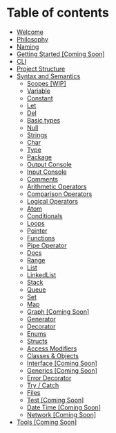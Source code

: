 # Table of contents

* [Welcome](README.md)
* [Philosophy](philosophy.md)
* [Naming](naming.md)
* [Getting Started \[Coming Soon\]](getting-started.md)
* [CLI](cli.md)
* [Project Structure](project-structure.md)
* [Syntax and Semantics](welcome/README.md)
  * [Scopes \[WIP\]](welcome/scopes-wip.md)
  * [Variable](welcome/variable-and-constant.md)
  * [Constant](welcome/constant.md)
  * [Let](welcome/let.md)
  * [Del](welcome/del.md)
  * [Basic types](welcome/basic-types.md)
  * [Null](welcome/null.md)
  * [Strings](welcome/strings.md)
  * [Char](welcome/char.md)
  * [Type](welcome/type.md)
  * [Package](welcome/package.md)
  * [Output Console](welcome/untitled.md)
  * [Input Console](welcome/input-console.md)
  * [Comments](welcome/comments.md)
  * [Arithmetic Operators](welcome/arithmetic-operators.md)
  * [Comparison Operators](welcome/comparison-operators.md)
  * [Logical Operators](welcome/logical-operators.md)
  * [Atom](welcome/symbol.md)
  * [Conditionals](welcome/conditionals.md)
  * [Loops](welcome/loops.md)
  * [Pointer](welcome/pointer.md)
  * [Functions](welcome/methods.md)
  * [Pipe Operator](welcome/pipe-operator.md)
  * [Docs](welcome/docs.md)
  * [Range](welcome/range.md)
  * [List](welcome/arrays.md)
  * [LinkedList](welcome/likedlist.md)
  * [Stack](welcome/stack.md)
  * [Queue](welcome/queue.md)
  * [Set](welcome/set.md)
  * [Map](welcome/dictionary.md)
  * [Graph \[Coming Soon\]](welcome/graph.md)
  * [Generator](welcome/generator.md)
  * [Decorator](welcome/decorator.md)
  * [Enums](welcome/enums.md)
  * [Structs](welcome/structs.md)
  * [Access Modifiers](welcome/access-modifiers.md)
  * [Classes & Objects](welcome/classes-and-objects.md)
  * [Interface \[Coming Soon\]](welcome/interface.md)
  * [Generics \[Coming Soon\]](welcome/generics.md)
  * [Error Decorator](welcome/error-decorator.md)
  * [Try / Catch](welcome/exceptions.md)
  * [Files](welcome/files.md)
  * [Test \[Coming Soon\]](welcome/test.md)
  * [Date Time \[Coming Soon\]](welcome/date-time.md)
  * [Network \[Coming Soon\]](welcome/network.md)
* [Tools \[Coming Soon\]](untitled.md)
